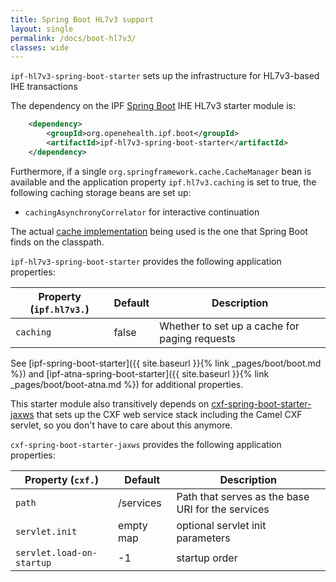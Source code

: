 ```yaml
---
title: Spring Boot HL7v3 support
layout: single
permalink: /docs/boot-hl7v3/
classes: wide
---
```


`ipf-hl7v3-spring-boot-starter` sets up the infrastructure for HL7v3-based IHE transactions
 
The dependency on the IPF [Spring Boot] IHE HL7v3 starter module is:

```xml
    <dependency>
        <groupId>org.openehealth.ipf.boot</groupId>
        <artifactId>ipf-hl7v3-spring-boot-starter</artifactId>
    </dependency>
```

Furthermore, if a single `org.springframework.cache.CacheManager` bean is available and the application
property `ipf.hl7v3.caching` is set to true, the following caching storage beans are set up:

* `cachingAsynchronyCorrelator` for interactive continuation

The actual [cache implementation](https://docs.spring.io/spring-boot/docs/current/reference/html/boot-features-caching.html)
being used is the one that Spring Boot finds on the classpath.

`ipf-hl7v3-spring-boot-starter` provides the following application properties:

| Property (`ipf.hl7v3.`)     | Default        | Description                                         |
|----------------------------|-----------------|-----------------------------------------------------|
| `caching`                  | false           | Whether to set up a cache for paging requests |

See [ipf-spring-boot-starter]({{ site.baseurl }}{% link _pages/boot/boot.md %}) and [ipf-atna-spring-boot-starter]({{ site.baseurl }}{% link _pages/boot/boot-atna.md %}) for
additional properties.

This starter module also transitively depends on [cxf-spring-boot-starter-jaxws](https://cxf.apache.org/docs/springboot.html) that sets up the CXF
web service stack including the Camel CXF servlet, so you don't have to care about this anymore.

`cxf-spring-boot-starter-jaxws` provides the following application properties:

| Property (`cxf.`)          | Default                | Description                                         |
|----------------------------|------------------------|-----------------------------------------------------|
| `path`                     | /services              | Path that serves as the base URI for the services |
| `servlet.init`             | empty map              | optional servlet init parameters |
| `servlet.load-on-startup`  | -1                     | startup order |


[Spring Boot]: https://projects.spring.io/spring-boot/
